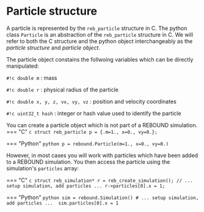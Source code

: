# Particle structure
A particle is represented by the `reb_particle` structure in C.
The python class `Particle` is an abstraction of the `reb_particle` structure in C.
We will refer to both the C structure and the python object interchangeably as the *particle structure* and *particle object*.

The particle object constains the follwoing variables which can be directly manipulated:

`#!c double m`
:   mass

`#!c double r`
:   physical radius of the particle

`#!c double x, y, z, vx, vy, vz`
:   position and velocity coordinates

`#!c uint32_t hash`
:   integer or hash value used to identify the particle
    
You can create a particle object which is not part of a REBOUND simulation.
=== "C"
    ```c
    struct reb_particle p = {.m=1., x=0., vy=0.};
    ```

=== "Python"
    ```python
    p = rebound.Particle(m=1., x=0., vy=0.)
    ```

However, in most cases you will work with particles which have been added to a REBOUND simulation.
You then access the particle using the simulation's `particles` array:

=== "C"
    ```c
    struct reb_simulation* r = reb_create_simulation();
    // ... setup simulation, add particles ...
    r->particles[0].x = 1;
    ```

=== "Python"
    ```python
    sim = rebound.Simulation()
    # ... setup simulation, add particles ... 
    sim.particles[0].x = 1
    ```

